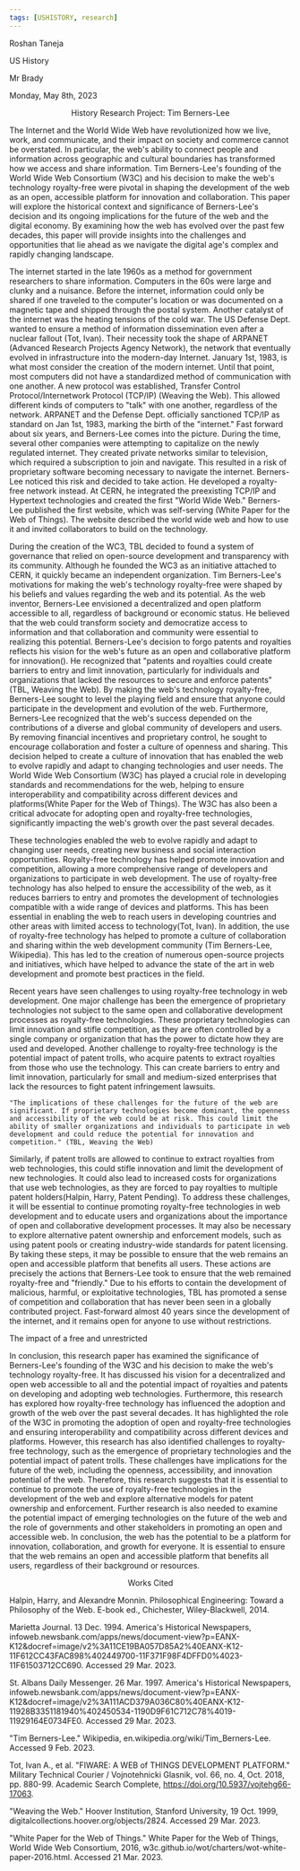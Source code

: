```yaml
---
tags: [USHISTORY, research]
---
```


Roshan Taneja

US History

Mr Brady

Monday, May 8th, 2023

<center>History Research Project: Tim Berners-Lee</center>

The Internet and the World Wide Web have revolutionized how we live, work, and communicate, and their impact on society and commerce cannot be overstated. In particular, the web's ability to connect people and information across geographic and cultural boundaries has transformed how we access and share information. Tim Berners-Lee's founding of the World Wide Web Consortium (W3C) and his decision to make the web's technology royalty-free were pivotal in shaping the development of the web as an open, accessible platform for innovation and collaboration. This paper will explore the historical context and significance of Berners-Lee's decision and its ongoing implications for the future of the web and the digital economy. By examining how the web has evolved over the past few decades, this paper will provide insights into the challenges and opportunities that lie ahead as we navigate the digital age's complex and rapidly changing landscape.

The internet started in the late 1960s as a method for government researchers to share information. Computers in the 60s were large and clunky and a nuisance. Before the internet, information could only be shared if one traveled to the computer's location or was documented on a magnetic tape and shipped through the postal system. Another catalyst of the internet was the heating tensions of the cold war. The US Defense Dept. wanted to ensure a method of information dissemination even after a nuclear fallout (Tot, Ivan). Their necessity took the shape of ARPANET (Advanced Research Projects Agency Network), the network that eventually evolved in infrastructure into the modern-day Internet. January 1st, 1983, is what most consider the creation of the modern internet. Until that point, most computers did not have a standardized method of communication with one another. A new protocol was established, Transfer Control Protocol/Internetwork Protocol (TCP/IP) (Weaving the Web). This allowed different kinds of computers to "talk" with one another, regardless of the network. ARPANET and the Defense Dept. officially sanctioned TCP/IP as standard on Jan 1st, 1983, marking the birth of the "internet." Fast forward about six years, and Berners-Lee comes into the picture. During the time, several other companies were attempting to capitalize on the newly regulated internet. They created private networks similar to television, which required a subscription to join and navigate. This resulted in a risk of proprietary software becoming necessary to navigate the internet. Berners-Lee noticed this risk and decided to take action. He developed a royalty-free network instead. At CERN, he integrated the preexisting TCP/IP and Hypertext technologies and created the first "World Wide Web."  Berners-Lee published the first website, which was self-serving (White Paper for the Web of Things). The website described the world wide web and how to use it and invited collaborators to build on the technology. 

During the creation of the WC3, TBL decided to found a system of governance that relied on open-source development and transparency with its community. Although he founded the WC3 as an initiative attached to CERN, it quickly became an independent organization. Tim Berners-Lee's motivations for making the web's technology royalty-free were shaped by his beliefs and values regarding the web and its potential. As the web inventor, Berners-Lee envisioned a decentralized and open platform accessible to all, regardless of background or economic status. He believed that the web could transform society and democratize access to information and that collaboration and community were essential to realizing this potential. Berners-Lee's decision to forgo patents and royalties reflects his vision for the web's future as an open and collaborative platform for innovation(). He recognized that "patents and royalties could create barriers to entry and limit innovation, particularly for individuals and organizations that lacked the resources to secure and enforce patents"(TBL, Weaving the Web). By making the web's technology royalty-free, Berners-Lee sought to level the playing field and ensure that anyone could participate in the development and evolution of the web. Furthermore, Berners-Lee recognized that the web's success depended on the contributions of a diverse and global community of developers and users. By removing financial incentives and proprietary control, he sought to encourage collaboration and foster a culture of openness and sharing. This decision helped to create a culture of innovation that has enabled the web to evolve rapidly and adapt to changing technologies and user needs. The World Wide Web Consortium (W3C) has played a crucial role in developing standards and recommendations for the web, helping to ensure interoperability and compatibility across different devices and platforms(White Paper for the Web of Things). The W3C has also been a critical advocate for adopting open and royalty-free technologies, significantly impacting the web's growth over the past several decades.

These technologies enabled the web to evolve rapidly and adapt to changing user needs, creating new business and social interaction opportunities. Royalty-free technology has helped promote innovation and competition, allowing a more comprehensive range of developers and organizations to participate in web development. The use of royalty-free technology has also helped to ensure the accessibility of the web, as it reduces barriers to entry and promotes the development of technologies compatible with a wide range of devices and platforms. This has been essential in enabling the web to reach users in developing countries and other areas with limited access to technology(Tot, Ivan). In addition, the use of royalty-free technology has helped to promote a culture of collaboration and sharing within the web development community (Tim Berners-Lee, Wikipedia). This has led to the creation of numerous open-source projects and initiatives, which have helped to advance the state of the art in web development and promote best practices in the field.

Recent years have seen challenges to using royalty-free technology in web development. One major challenge has been the emergence of proprietary technologies not subject to the same open and collaborative development processes as royalty-free technologies. These proprietary technologies can limit innovation and stifle competition, as they are often controlled by a single company or organization that has the power to dictate how they are used and developed. Another challenge to royalty-free technology is the potential impact of patent trolls, who acquire patents to extract royalties from those who use the technology. This can create barriers to entry and limit innovation, particularly for small and medium-sized enterprises that lack the resources to fight patent infringement lawsuits.

	"The implications of these challenges for the future of the web are significant. If proprietary technologies become dominant, the openness and accessibility of the web could be at risk. This could limit the ability of smaller organizations and individuals to participate in web development and could reduce the potential for innovation and competition." (TBL, Weaving the Web)

Similarly, if patent trolls are allowed to continue to extract royalties from web technologies, this could stifle innovation and limit the development of new technologies. It could also lead to increased costs for organizations that use web technologies, as they are forced to pay royalties to multiple patent holders(Halpin, Harry, Patent Pending). To address these challenges, it will be essential to continue promoting royalty-free technologies in web development and to educate users and organizations about the importance of open and collaborative development processes. It may also be necessary to explore alternative patent ownership and enforcement models, such as using patent pools or creating industry-wide standards for patent licensing. By taking these steps, it may be possible to ensure that the web remains an open and accessible platform that benefits all users. These actions are precisely the actions that Berners-Lee took to ensure that the web remained royalty-free and "friendly." Due to his efforts to contain the development of malicious, harmful, or exploitative technologies, TBL has promoted a sense of competition and collaboration that has never been seen in a globally contributed project. Fast-forward almost 40 years since the development of the internet, and it remains open for anyone to use without restrictions.

The impact of a free and unrestricted 

In conclusion, this research paper has examined the significance of Berners-Lee's founding of the W3C and his decision to make the web's technology royalty-free. It has discussed his vision for a decentralized and open web accessible to all and the potential impact of royalties and patents on developing and adopting web technologies. Furthermore, this research has explored how royalty-free technology has influenced the adoption and growth of the web over the past several decades. It has highlighted the role of the W3C in promoting the adoption of open and royalty-free technologies and ensuring interoperability and compatibility across different devices and platforms. However, this research has also identified challenges to royalty-free technology, such as the emergence of proprietary technologies and the potential impact of patent trolls. These challenges have implications for the future of the web, including the openness, accessibility, and innovation potential of the web. Therefore, this research suggests that it is essential to continue to promote the use of royalty-free technologies in the development of the web and explore alternative models for patent ownership and enforcement. Further research is also needed to examine the potential impact of emerging technologies on the future of the web and the role of governments and other stakeholders in promoting an open and accessible web. In conclusion, the web has the potential to be a platform for innovation, collaboration, and growth for everyone. It is essential to ensure that the web remains an open and accessible platform that benefits all users, regardless of their background or resources.


<center>Works Cited</center>

Halpin, Harry, and Alexandre Monnin. Philosophical Engineering: Toward a Philosophy of the Web. E-book ed., Chichester, Wiley-Blackwell, 2014.

Marietta Journal. 13 Dec. 1994. America's Historical Newspapers, infoweb.newsbank.com/apps/news/document-view?p=EANX-K12&docref=image/v2%3A11CE19BA057D85A2%40EANX-K12-11F612CC43FAC898%402449700-11F371F98F4DFFD0%4023-11F61503712CC690. Accessed 29 Mar. 2023.

St. Albans Daily Messenger. 26 Mar. 1997. America's Historical Newspapers, infoweb.newsbank.com/apps/news/document-view?p=EANX-K12&docref=image/v2%3A111ACD379A036C80%40EANX-K12-11928B3351181940%402450534-1190D9F61C712C78%4019-11929164E0734FE0. Accessed 29 Mar. 2023.

"Tim Berners-Lee." Wikipedia, en.wikipedia.org/wiki/Tim_Berners-Lee. Accessed 9 Feb. 2023.

Tot, Ivan A., et al. "FIWARE: A WEB of THINGS DEVELOPMENT PLATFORM." Military Technical Courier / Vojnotehnicki Glasnik, vol. 66, no. 4, Oct. 2018, pp. 880-99. Academic Search Complete, https://doi.org/10.5937/vojtehg66-17063.

"Weaving the Web." Hoover Institution, Stanford University, 19 Oct. 1999, digitalcollections.hoover.org/objects/2824. Accessed 29 Mar. 2023.

"White Paper for the Web of Things." White Paper for the Web of Things, World Wide Web Consortium, 2016, w3c.github.io/wot/charters/wot-white-paper-2016.html. Accessed 21 Mar. 2023.